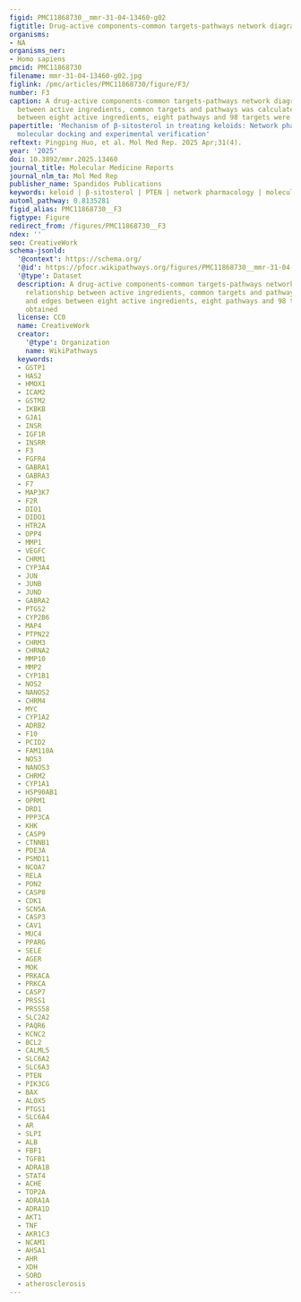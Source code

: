 ```yaml
---
figid: PMC11868730__mmr-31-04-13460-g02
figtitle: Drug-active components-common targets-pathways network diagram
organisms:
- NA
organisms_ner:
- Homo sapiens
pmcid: PMC11868730
filename: mmr-31-04-13460-g02.jpg
figlink: /pmc/articles/PMC11868730/figure/F3/
number: F3
caption: A drug-active components-common targets-pathways network diagram. The relationship
  between active ingredients, common targets and pathways was calculated and edges
  between eight active ingredients, eight pathways and 98 targets were obtained
papertitle: 'Mechanism of β‑sitosterol in treating keloids: Network pharmacology,
  molecular docking and experimental verification'
reftext: Pingping Huo, et al. Mol Med Rep. 2025 Apr;31(4).
year: '2025'
doi: 10.3892/mmr.2025.13460
journal_title: Molecular Medicine Reports
journal_nlm_ta: Mol Med Rep
publisher_name: Spandidos Publications
keywords: keloid | β-sitosterol | PTEN | network pharmacology | molecular docking
automl_pathway: 0.8135281
figid_alias: PMC11868730__F3
figtype: Figure
redirect_from: /figures/PMC11868730__F3
ndex: ''
seo: CreativeWork
schema-jsonld:
  '@context': https://schema.org/
  '@id': https://pfocr.wikipathways.org/figures/PMC11868730__mmr-31-04-13460-g02.html
  '@type': Dataset
  description: A drug-active components-common targets-pathways network diagram. The
    relationship between active ingredients, common targets and pathways was calculated
    and edges between eight active ingredients, eight pathways and 98 targets were
    obtained
  license: CC0
  name: CreativeWork
  creator:
    '@type': Organization
    name: WikiPathways
  keywords:
  - GSTP1
  - HAS2
  - HMOX1
  - ICAM2
  - GSTM2
  - IKBKB
  - GJA1
  - INSR
  - IGF1R
  - INSRR
  - F3
  - FGFR4
  - GABRA1
  - GABRA3
  - F7
  - MAP3K7
  - F2R
  - DIO1
  - DIDO1
  - HTR2A
  - DPP4
  - MMP1
  - VEGFC
  - CHRM1
  - CYP3A4
  - JUN
  - JUNB
  - JUND
  - GABRA2
  - PTGS2
  - CYP2B6
  - MAP4
  - PTPN22
  - CHRM3
  - CHRNA2
  - MMP10
  - MMP2
  - CYP1B1
  - NOS2
  - NANOS2
  - CHRM4
  - MYC
  - CYP1A2
  - ADRB2
  - F10
  - PCID2
  - FAM110A
  - NOS3
  - NANOS3
  - CHRM2
  - CYP1A1
  - HSP90AB1
  - OPRM1
  - DRD1
  - PPP3CA
  - KHK
  - CASP9
  - CTNNB1
  - PDE3A
  - PSMD11
  - NCOA7
  - RELA
  - PON2
  - CASP8
  - CDK1
  - SCN5A
  - CASP3
  - CAV1
  - MUC4
  - PPARG
  - SELE
  - AGER
  - MOK
  - PRKACA
  - PRKCA
  - CASP7
  - PRSS1
  - PRSS58
  - SLC2A2
  - PAQR6
  - KCNC2
  - BCL2
  - CALML5
  - SLC6A2
  - SLC6A3
  - PTEN
  - PIK3CG
  - BAX
  - ALOX5
  - PTGS1
  - SLC6A4
  - AR
  - SLPI
  - ALB
  - FBF1
  - TGFB1
  - ADRA1B
  - STAT4
  - ACHE
  - TOP2A
  - ADRA1A
  - ADRA1D
  - AKT1
  - TNF
  - AKR1C3
  - NCAM1
  - AHSA1
  - AHR
  - XDH
  - SORD
  - atherosclerosis
---
```

